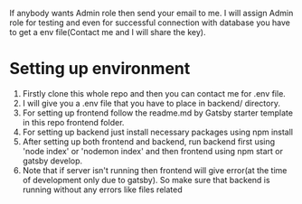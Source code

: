 If anybody wants Admin role then send your email to me. I will assign Admin role for testing and even for successful connection with database you have to get a env file(Contact me and I will share the key).

# Setting up environment

1. Firstly clone this whole repo and then you can contact me for .env file.
2. I will give you a .env file that you have to place in backend/ directory.
3. For setting up frontend follow the readme.md by Gatsby starter template in this repo frontend folder.
4. For setting up backend just install necessary packages using npm install
5. After setting up both frontend and backend, run backend first using 'node index' or 'nodemon index' and then frontend using npm start or gatsby develop.
6. Note that if server isn't running then frontend will give error(at the time of development only due to gatsby). So make sure that backend is running without any errors like files related
